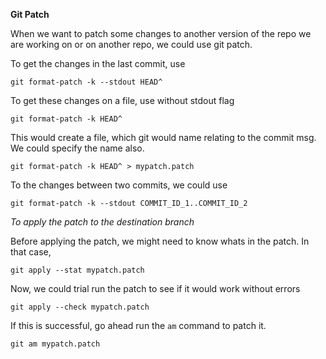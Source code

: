**Git Patch**

When we want to patch some changes to another version of the repo we are working on or on another repo, 
we could use git patch.

To get the changes in the last commit, use

`git format-patch -k --stdout HEAD^`

To get these changes on a file, use without stdout flag

`git format-patch -k HEAD^`

This would create a file, which git would name relating to the commit msg. We could specify the name also.

`git format-patch -k HEAD^ > mypatch.patch`

To the changes between two commits, we could use

`git format-patch -k --stdout COMMIT_ID_1..COMMIT_ID_2`


*To apply the patch to the destination branch*

Before applying the patch, we might need to know whats in the patch. In that case,

`git apply --stat mypatch.patch`

Now, we could trial run the patch to see if it would work without errors

`git apply --check mypatch.patch`

If this is successful, go ahead run the `am` command to patch it.

`git am mypatch.patch`
